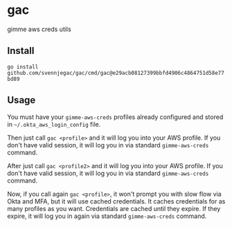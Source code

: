 # gac
gimme aws creds utils

## Install
`go install github.com/svennjegac/gac/cmd/gac@e29acb08127399bbfd4906c4864751d58e77bd89`

## Usage
You must have your `gimme-aws-creds` profiles already configured and stored in `~/.okta_aws_login_config` file.

Then just call `gac <profile>` and it will log you into your AWS profile.
If you don't have valid session, it will log you in via standard `gimme-aws-creds` command.

After just call `gac <profile2>` and it will log you into your AWS profile.
If you don't have valid session, it will log you in via standard `gimme-aws-creds` command.

Now, if you call again `gac <profile>`, it won't prompt you with slow flow via Okta and MFA, but it will use cached credentials.
It caches credentials for as many profiles as you want.
Credentials are cached until they expire. If they expire, it will log you in again via standard `gimme-aws-creds` command.
